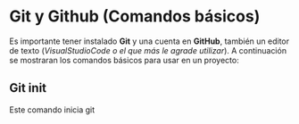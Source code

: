 # Git y Github (Comandos básicos)

Es importante tener instalado **Git** y una cuenta en **GitHub**, también un editor de texto (_VisualStudioCode o el que más le agrade utilizar_). A continuación se mostraran los comandos básicos para usar en un proyecto:  

## Git init

Este comando inicia git 